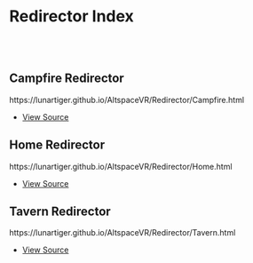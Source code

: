 <h1>Redirector Index</h1><br><br>
	<h2>Campfire Redirector</h2>
	<p><a href="https://lunartiger.github.io/AltspaceVR/Redirector/Campfire.html" style="text-decoration:none">https://lunartiger.github.io/AltspaceVR/Redirector/Campfire.html</a></p>
	<ul>
		<li><a href="https://raw.githubusercontent.com/LunarTiger/AltspaceVR/master/Redirector/Campfire.html">View Source</a></li>
	</ul>
<h2>Home Redirector</h2>
	<p><a href="https://lunartiger.github.io/AltspaceVR/Redirector/Home.html" style="text-decoration:none">https://lunartiger.github.io/AltspaceVR/Redirector/Home.html</a></p>
	<ul>
		<li><a href="https://raw.githubusercontent.com/LunarTiger/AltspaceVR/master/Redirector/Home.html">View Source</a></li>
	</ul>
<h2>Tavern Redirector</h2>
	<p><a href="https://lunartiger.github.io/AltspaceVR/Redirector/Tavern.html" style="text-decoration:none">https://lunartiger.github.io/AltspaceVR/Redirector/Tavern.html</a></p>
	<ul>
		<li><a href="https://raw.githubusercontent.com/LunarTiger/AltspaceVR/master/Redirector/Tavern.html">View Source</a></li>
	</ul>

